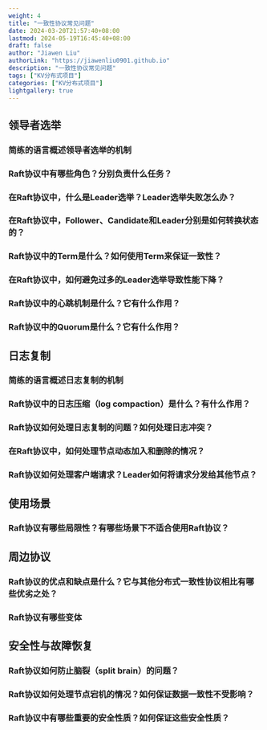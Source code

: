 ```yaml
---
weight: 4
title: "一致性协议常见问题"
date: 2024-03-20T21:57:40+08:00
lastmod: 2024-05-19T16:45:40+08:00
draft: false
author: "Jiawen Liu"
authorLink: "https://jiawenliu0901.github.io"
description: "一致性协议常见问题"
tags: ["KV分布式项目"]
categories: ["KV分布式项目"]
lightgallery: true
---
```

## 领导者选举
### 简练的语言概述领导者选举的机制
### Raft协议中有哪些角色？分别负责什么任务？
### 在Raft协议中，什么是Leader选举？Leader选举失败怎么办？
### 在Raft协议中，Follower、Candidate和Leader分别是如何转换状态的？
### Raft协议中的Term是什么？如何使用Term来保证一致性？
### 在Raft协议中，如何避免过多的Leader选举导致性能下降？
### Raft协议中的心跳机制是什么？它有什么作用？
### Raft协议中的Quorum是什么？它有什么作用？
## 日志复制
### 简练的语言概述日志复制的机制
### Raft协议中的日志压缩（log compaction）是什么？有什么作用？
### Raft协议如何处理日志复制的问题？如何处理日志冲突？
### 在Raft协议中，如何处理节点动态加入和删除的情况？
### Raft协议如何处理客户端请求？Leader如何将请求分发给其他节点？
## 使用场景
### Raft协议有哪些局限性？有哪些场景下不适合使用Raft协议？
## 周边协议
### Raft协议的优点和缺点是什么？它与其他分布式一致性协议相比有哪些优劣之处？
### Raft协议有哪些变体
## 安全性与故障恢复
### Raft协议如何防止脑裂（split brain）的问题？
### Raft协议如何处理节点宕机的情况？如何保证数据一致性不受影响？
### Raft协议中有哪些重要的安全性质？如何保证这些安全性质？
